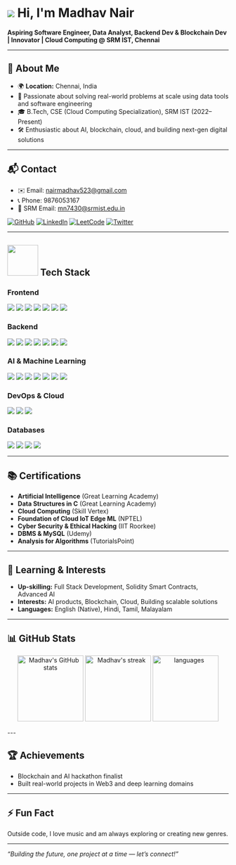# ![](https://user-images.githubusercontent.com/18350557/176309783-0785949b-9127-417c-8b55-ab5a4333674e.gif) Hi, I'm Madhav Nair

**Aspiring Software Engineer, Data Analyst, Backend Dev & Blockchain Dev | Innovator | Cloud Computing @ SRM IST, Chennai**

---

## 🚀 About Me

- 🌍 **Location:** Chennai, India
- 🎯 Passionate about solving real-world problems at scale using data tools and software engineering
- 🎓 B.Tech, CSE (Cloud Computing Specialization), SRM IST (2022–Present)
- 🛠️ Enthusiastic about AI, blockchain, cloud, and building next-gen digital solutions

---

## 📬 Contact

- ✉️ Email: [nairmadhav523@gmail.com](mailto:nairmadhav523@gmail.com)
- 📞 Phone: 9876053167
- 🏫 SRM Email: mn7430@srmist.edu.in
<p>
  <a href="https://github.com/MadhavVN011"><img src="https://img.shields.io/badge/GitHub-181717?style=for-the-badge&logo=github&logoColor=white" alt="GitHub"/></a>
  <a href="https://www.linkedin.com/in/madhav-nair-272249254/"><img src="https://img.shields.io/badge/LinkedIn-0A66C2?style=for-the-badge&logo=linkedin&logoColor=white" alt="LinkedIn"/></a>
  <a href="https://leetcode.com/u/MadhavNairLC/"><img src="https://img.shields.io/badge/LeetCode-FFA116?style=for-the-badge&logo=leetcode&logoColor=black" alt="LeetCode"/></a>
  <a href="https://www.x.com/nair32595"><img src="https://img.shields.io/badge/Twitter-1DA1F2?style=for-the-badge&logo=twitter&logoColor=white" alt="Twitter"/></a>
</p>

---

## <img src="https://media4.giphy.com/media/VDdh2wgmzsXAc7FCd7/giphy.gif" width="70"/> Tech Stack

### Frontend
<p>
  <img src="https://img.shields.io/badge/HTML5-E34F26?style=for-the-badge&logo=html5&logoColor=white"/>
  <img src="https://img.shields.io/badge/CSS3-1572B6?style=for-the-badge&logo=css3&logoColor=white"/>
  <img src="https://img.shields.io/badge/JavaScript-F7DF1E?style=for-the-badge&logo=javascript&logoColor=black"/>
  <img src="https://img.shields.io/badge/TypeScript-3178C6?style=for-the-badge&logo=typescript&logoColor=white"/>
  <img src="https://img.shields.io/badge/React-20232A?style=for-the-badge&logo=react&logoColor=61DAFB"/>
  <img src="https://img.shields.io/badge/TailwindCSS-06B6D4?style=for-the-badge&logo=tailwindcss&logoColor=white"/>
  <img src="https://img.shields.io/badge/Figma-F24E1E?style=for-the-badge&logo=figma&logoColor=white"/>
</p>

### Backend
<p>
  <img src="https://img.shields.io/badge/Python-3776AB?style=for-the-badge&logo=python&logoColor=white"/>
  <img src="https://img.shields.io/badge/Flask-000000?style=for-the-badge&logo=flask&logoColor=white"/>
  <img src="https://img.shields.io/badge/Node.js-339933?style=for-the-badge&logo=nodedotjs&logoColor=white"/>
  <img src="https://img.shields.io/badge/Express.js-000000?style=for-the-badge&logo=express&logoColor=white"/>
  <img src="https://img.shields.io/badge/Solidity-363636?style=for-the-badge&logo=solidity&logoColor=white"/>
  <img src="https://img.shields.io/badge/C-00599C?style=for-the-badge&logo=c&logoColor=white"/>
  <img src="https://img.shields.io/badge/C++-00599C?style=for-the-badge&logo=cplusplus&logoColor=white"/>
</p>

### AI & Machine Learning
<p>
  <img src="https://img.shields.io/badge/PyTorch-EE4C2C?style=for-the-badge&logo=pytorch&logoColor=white"/>
  <img src="https://img.shields.io/badge/TensorFlow-FF6F00?style=for-the-badge&logo=tensorflow&logoColor=white"/>
  <img src="https://img.shields.io/badge/Keras-D00000?style=for-the-badge&logo=keras&logoColor=white"/>
  <img src="https://img.shields.io/badge/Scikit--Learn-F7931E?style=for-the-badge&logo=scikit-learn&logoColor=white"/>
  <img src="https://img.shields.io/badge/OpenCV-5C3EE8?style=for-the-badge&logo=opencv&logoColor=white"/>
  <img src="https://img.shields.io/badge/Pandas-150458?style=for-the-badge&logo=pandas&logoColor=white"/>
  <img src="https://img.shields.io/badge/NumPy-013243?style=for-the-badge&logo=numpy&logoColor=white"/>
</p>

### DevOps & Cloud
<p>
  <img src="https://img.shields.io/badge/AWS-232F3E?style=for-the-badge&logo=amazonaws&logoColor=white"/>
  <img src="https://img.shields.io/badge/Linux-FCC624?style=for-the-badge&logo=linux&logoColor=black"/>
  <img src="https://img.shields.io/badge/Git-F05032?style=for-the-badge&logo=git&logoColor=white"/>
</p>

### Databases
<p>
  <img src="https://img.shields.io/badge/MySQL-4479A1?style=for-the-badge&logo=mysql&logoColor=white"/>
  <img src="https://img.shields.io/badge/Apache-DB-231F20?style=for-the-badge&logo=apache&logoColor=white"/>
  <img src="https://img.shields.io/badge/MongoDB-47A248?style=for-the-badge&logo=mongodb&logoColor=white"/>
  <img src="https://img.shields.io/badge/PowerBI-F2C811?style=for-the-badge&logo=microsoft-power-bi&logoColor=black"/>
</p>


---

## 📚 Certifications

- **Artificial Intelligence** (Great Learning Academy)
- **Data Structures in C** (Great Learning Academy)
- **Cloud Computing** (Skill Vertex)
- **Foundation of Cloud IoT Edge ML** (NPTEL)
- **Cyber Security & Ethical Hacking** (IIT Roorkee)
- **DBMS & MySQL** (Udemy)
- **Analysis for Algorithms** (TutorialsPoint)

---

## 🌱 Learning & Interests

- **Up-skilling:** Full Stack Development, Solidity Smart Contracts, Advanced AI
- **Interests:** AI products, Blockchain, Cloud, Building scalable solutions
- **Languages:** English (Native), Hindi, Tamil, Malayalam

---

## 📊 GitHub Stats

<p align="center">
  <img src="https://github-readme-stats.vercel.app/api?username=MadhavVN011&show_icons=true&theme=tokyonight" alt="Madhav's GitHub stats" height="150"/>
  <img src="https://github-readme-streak-stats.herokuapp.com/?user=MadhavVN011&theme=tokyonight" alt="Madhav's streak" height="150"/>
  <img src="https://github-readme-stats.vercel.app/api/top-langs/?username=MadhavVN011&layout=compact&theme=tokyonight" alt="languages" height="150"/>
</p>
---

## 🏆 Achievements

- Blockchain and AI hackathon finalist
- Built real-world projects in Web3 and deep learning domains

---

## ⚡ Fun Fact

Outside code, I love music and am always exploring or creating new genres.

---

_“Building the future, one project at a time — let’s connect!”_
